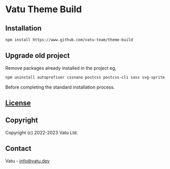 # Vatu Theme Build

## Installation

```bash
npm install https://www.github.com/vatu-team/theme-build
```

## Upgrade old project

Remove packages already installed in the project eg,

```bash
npm uninstall autoprefixer cssnano postcss postcss-cli sass svg-sprite chokidar-cli npm-run-all

```
Before completing the standard installation process.

## [License](license.md)

## Copyright

Copyright (c) 2022-2023 Vatu Ltd.

## Contact

Vatu - [info@vatu.dev](info@vatu.dev)
